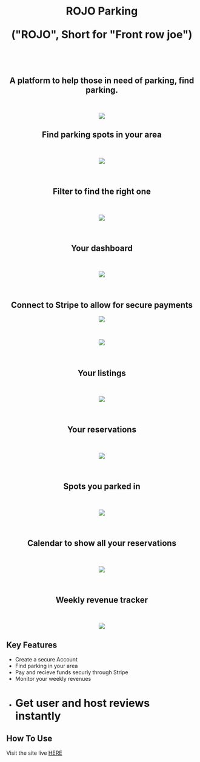 <h1 align="center">
    ROJO Parking
    <br>
  <p>("ROJO", Short for "Front row joe")</p>
  <br>

  <h2 align="center">A platform to help those in need of parking, find parking. </h2>

</h1>
<br>

<p align="center">
    <img src="/app/assets/images/home.png">
</p>

<h2 align="center">Find parking spots in your area</h2>
<br>
<p align="center">
    <img src="/app/assets/images/map.png">
</p>

<br>

<h2 align="center">Filter to find the right one</h2>
<br>
<p align="center">
    <img src="/app/assets/images/map_filter.png">
</p>

<br>

<h2 align="center">Your dashboard</h2>
<br>
<p align="center">
    <img src="/app/assets/images/dashboard.png">
</p>
<br>

<h2 align="center">Connect to Stripe to allow for secure payments</h2>

<p align="center">
    <img src="/app/assets/images/addConnectForStripe.gif">
</p>
<br>

<p align="center">
    <img src="/app/assets/images/addListing.gif">
</p>
<br>

<h2 align="center">Your listings</h2>
<br>
<p align="center">
    <img src="/app/assets/images/your_listings.png">
</p>
<br>

<h2 align="center">Your reservations</h2>
<br>
<p align="center">
    <img src="/app/assets/images/your_reservations.png">
</p>

<br>

<h2 align="center">Spots you parked in</h2>
<br>
<p align="center">
    <img src="/app/assets/images/your_spots.png">
</p>
<br>

<h2 align="center">Calendar to show all your reservations</h2>
<br>
<p align="center">
    <img src="/app/assets/images/calendar.png">
</p>
<br>

<h2 align="center">Weekly revenue tracker</h2>
<br>
<p align="center">
    <img src="/app/assets/images/revenue.png">
</p>

## Key Features

* Create a secure Account
* Find parking in your area
* Pay and recieve funds securly through Stripe
* Monitor your weekly revenues
* # Get user and host reviews instantly

## How To Use

Visit the site live [HERE](https://hidden-refuge-93553.herokuapp.com/)
